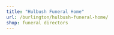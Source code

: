 ```yaml
---
title: "Hulbush Funeral Home"
url: /burlington/hulbush-funeral-home/
shop: funeral directors
---
```

